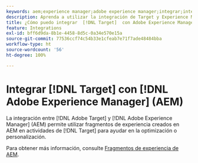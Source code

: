 ```yaml
---
keywords: aem;experience manager;adobe experience manager;integrar;integración;fragmentos de experiencia
description: Aprenda a utilizar la integración de Target y Experience Manager.
title: ¿Cómo puedo integrar  [!DNL Target]  con Adobe Experience Manager (AEM)?
feature: Integrations
exl-id: bff6d9da-8b1e-4458-8d5c-0a34e570e15a
source-git-commit: 77536ccf74c54b33e1cfeab7e71f7ade48484bba
workflow-type: ht
source-wordcount: '56'
ht-degree: 100%

---
```


# Integrar [!DNL Target] con [!DNL Adobe Experience Manager] (AEM)

La integración entre [!DNL Adobe Target] y [!DNL Adobe Experience Manager] (AEM) permite utilizar fragmentos de experiencia creados en AEM en actividades de [!DNL Target] para ayudar en la optimización o personalización.

Para obtener más información, consulte [Fragmentos de experiencia de AEM](/help/main/c-experiences/c-manage-content/aem-experience-fragments.md).
